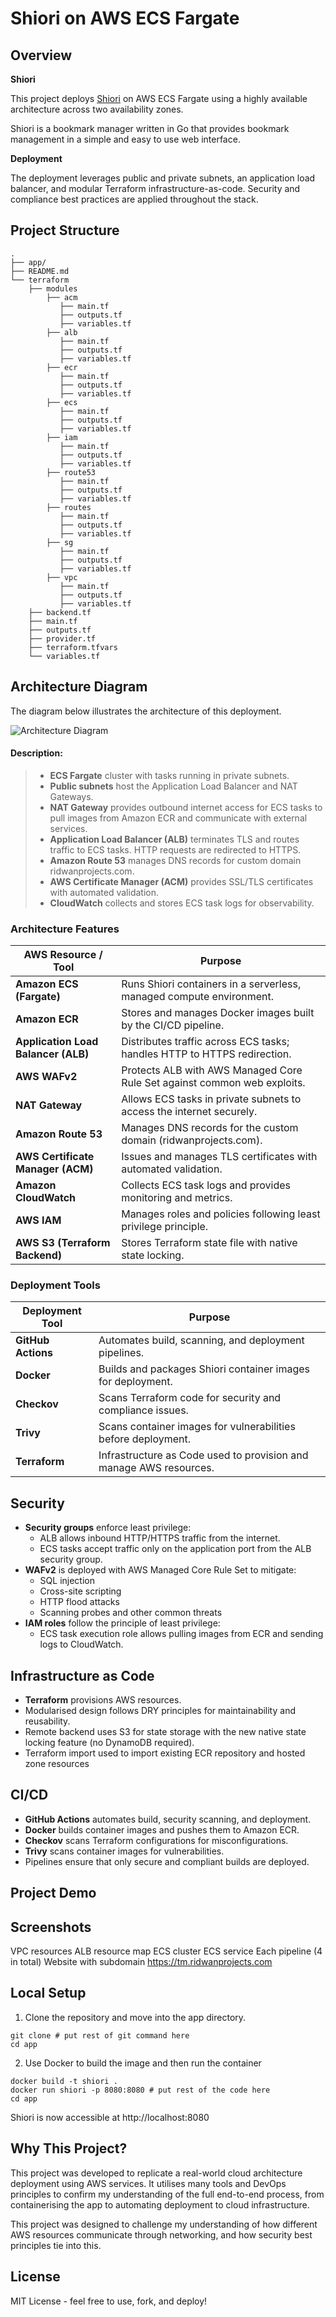 # Shiori on AWS ECS Fargate

## Overview

**Shiori**

This project deploys [Shiori](https://github.com/go-shiori/shiori) on AWS ECS Fargate using a highly available architecture across two availability zones.

Shiori is a bookmark manager written in Go that provides bookmark management in a simple and easy to use web interface.

**Deployment**

The deployment leverages public and private subnets, an application load balancer, and modular Terraform infrastructure-as-code. Security and compliance best practices are applied throughout the stack.

## Project Structure

```text
.
├── app/
├── README.md
└── terraform
    ├── modules
        ├── acm
           ├── main.tf
           ├── outputs.tf
           ├── variables.tf
        ├── alb
           ├── main.tf
           ├── outputs.tf
           ├── variables.tf
        ├── ecr
           ├── main.tf
           ├── outputs.tf
           ├── variables.tf
        ├── ecs
           ├── main.tf
           ├── outputs.tf
           ├── variables.tf
        ├── iam
           ├── main.tf
           ├── outputs.tf
           ├── variables.tf
        ├── route53
           ├── main.tf
           ├── outputs.tf
           ├── variables.tf
        ├── routes
           ├── main.tf
           ├── outputs.tf
           ├── variables.tf
        ├── sg
           ├── main.tf
           ├── outputs.tf
           ├── variables.tf
        ├── vpc
           ├── main.tf
           ├── outputs.tf
           ├── variables.tf
    ├── backend.tf
    ├── main.tf
    ├── outputs.tf
    ├── provider.tf
    ├── terraform.tfvars
    └── variables.tf
```

## Architecture Diagram
The diagram below illustrates the architecture of this deployment.  

![Architecture Diagram](ecs-architecture-diagram.jpeg)
#### Description:
> - **ECS Fargate** cluster with tasks running in private subnets.  
> - **Public subnets** host the Application Load Balancer and NAT Gateways.  
> - **NAT Gateway** provides outbound internet access for ECS tasks to pull images from Amazon ECR and communicate with external services.  
> - **Application Load Balancer (ALB)** terminates TLS and routes traffic to ECS tasks. HTTP requests are redirected to HTTPS.  
> - **Amazon Route 53** manages DNS records for custom domain ridwanprojects.com.  
> - **AWS Certificate Manager (ACM)** provides SSL/TLS certificates with automated validation.  
> - **CloudWatch** collects and stores ECS task logs for observability.  
### Architecture Features

| AWS Resource / Tool                  | Purpose                                                                 |
|--------------------------------------|-------------------------------------------------------------------------|
| **Amazon ECS (Fargate)**             | Runs Shiori containers in a serverless, managed compute environment.    |
| **Amazon ECR**                       | Stores and manages Docker images built by the CI/CD pipeline.           |
| **Application Load Balancer (ALB)**  | Distributes traffic across ECS tasks; handles HTTP to HTTPS redirection.|
| **AWS WAFv2**                        | Protects ALB with AWS Managed Core Rule Set against common web exploits.|
| **NAT Gateway**                      | Allows ECS tasks in private subnets to access the internet securely.    |
| **Amazon Route 53**                  | Manages DNS records for the custom domain (ridwanprojects.com).         |
| **AWS Certificate Manager (ACM)**    | Issues and manages TLS certificates with automated validation.          |
| **Amazon CloudWatch**                | Collects ECS task logs and provides monitoring and metrics.              |
| **AWS IAM**                          | Manages roles and policies following least privilege principle.         |
| **AWS S3 (Terraform Backend)**       | Stores Terraform state file with native state locking.                  |
### Deployment Tools

| Deployment Tool                  | Purpose                                                                 |
|--------------------------------------|-------------------------------------------------------------------------|
| **GitHub Actions**                   | Automates build, scanning, and deployment pipelines.                    |
| **Docker**                           | Builds and packages Shiori container images for deployment.             |
| **Checkov**                          | Scans Terraform code for security and compliance issues.                |
| **Trivy**                            | Scans container images for vulnerabilities before deployment.           |
| **Terraform**                        | Infrastructure as Code used to provision and manage AWS resources.      |


## Security
- **Security groups** enforce least privilege:
  - ALB allows inbound HTTP/HTTPS traffic from the internet.
  - ECS tasks accept traffic only on the application port from the ALB security group.  
- **WAFv2** is deployed with AWS Managed Core Rule Set to mitigate:
  - SQL injection  
  - Cross-site scripting  
  - HTTP flood attacks  
  - Scanning probes and other common threats  
- **IAM roles** follow the principle of least privilege:
  - ECS task execution role allows pulling images from ECR and sending logs to CloudWatch.

## Infrastructure as Code
- **Terraform** provisions AWS resources.  
- Modularised design follows DRY principles for maintainability and reusability.  
- Remote backend uses S3 for state storage with the new native state locking feature (no DynamoDB required).  
- Terraform import used to import existing ECR repository and hosted zone resources

## CI/CD
- **GitHub Actions** automates build, security scanning, and deployment.  
- **Docker** builds container images and pushes them to Amazon ECR.  
- **Checkov** scans Terraform configurations for misconfigurations.  
- **Trivy** scans container images for vulnerabilities.  
- Pipelines ensure that only secure and compliant builds are deployed.  
 
## Project Demo

## Screenshots
VPC resources
ALB resource map
ECS cluster
ECS service
Each pipeline (4 in total)
Website with subdomain https://tm.ridwanprojects.com

## Local Setup
1. Clone the repository and move into the app directory.
```text
git clone # put rest of git command here
cd app
```  
2. Use Docker to build the image and then run the container
```text
docker build -t shiori .
docker run shiori -p 8080:8080 # put rest of the code here
cd app
```  
Shiori is now accessible at http://localhost:8080

## Why This Project?

This project was developed to replicate a real-world cloud architecture deployment using AWS services. It utilises many tools and DevOps principles to confirm my understanding of the full end-to-end process, from containerising the app to automating deployment to cloud infrastructure.

This project was designed to challenge my understanding of how different AWS resources communicate through networking, and how security best principles tie into this.
## License

MIT License - feel free to use, fork, and deploy!